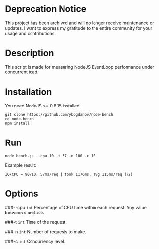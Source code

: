 # Deprecation Notice

This project has been archived and will no longer receive maintenance or updates. I want to express my gratitude to the entire community for your usage and contributions.

# Description

This script is made for measuring NodeJS EventLoop performance under concurrent load.

# Installation

You need NodeJS >= 0.8.15 installed.

	git clone https://github.com/ybogdanov/node-bench
	cd node-bench
	npm install

# Run

	node bench.js --cpu 10 -t 57 -n 100 -c 10
	
Example result:

	IO/CPU = 90/10, 57ms/req | took 1176ms, avg 115ms/req (x2)

# Options

###--cpu `int`
Percentage of CPU time within each request. Any value between `0` and `100`.

###-t `int`
Time of the request. 

###-n `int`
Number of requests to make.

###-c `int`
Concurrency level.
